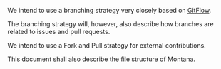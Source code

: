 We intend to use a branching strategy very closely based on [GitFlow](https://nvie.com/posts/a-successful-git-branching-model/).

The branching strategy will, however, also describe how branches are related to issues and pull requests.

We intend to use a Fork and Pull strategy for external contributions.

This document shall also describe the file structure of Montana.